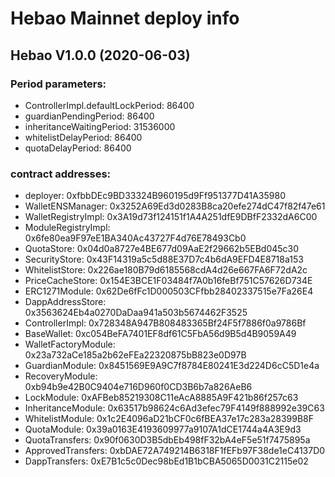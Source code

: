 # Hebao Mainnet deploy info

## Hebao V1.0.0 (2020-06-03)

### Period parameters:

- ControllerImpl.defaultLockPeriod: 86400
- guardianPendingPeriod: 86400
- inheritanceWaitingPeriod: 31536000
- whitelistDelayPeriod: 86400
- quotaDelayPeriod: 86400

### contract addresses:

- deployer: 0xfbbDEc9BD33324B960195d9Ff951377D41A35980
- WalletENSManager: 0x3252A69Ed3d0283B8ca20efe274dC47f82f47e61
- WalletRegistryImpl: 0x3A19d73f124151f1A4A251dfE9DBfF2332dA6C00
- ModuleRegistryImpl: 0x6fe80ea9F97eE1BA340Ac43727F4d76E78493Cb0
- QuotaStore: 0x04d0a8727e4BE677d09AaE2f29662b5EBd045c30
- SecurityStore: 0x43F14319a5c5d88E37D7c4b6dA9EFD4E8718a153
- WhitelistStore: 0x226ae180B79d6185568cdA4d26e667FA6F72dA2c
- PriceCacheStore: 0x154E3BCE1F03484f7A0b16feBf751C57626D734E
- ERC1271Module: 0x62De6fFc1D000503CFfbb28402337515e7Fa26E4
- DappAddressStore: 0x3563624Eb4a0270DaDaa941a503b5674462F3525
- ControllerImpl: 0x728348A947B808483365Bf24F5f7886f0a9786Bf
- BaseWallet: 0xc054BeFA7401EF8df61C5FbA56d9B5d4B9059A49
- WalletFactoryModule: 0x23a732aCe185a2b62eFEa22320875bB823e0D97B
- GuardianModule: 0x8451569E9A9C7f8784E80241E3d224D6cC5D1e4a
- RecoveryModule: 0xb94b9e42B0C9404e716D960f0CD3B6b7a826AeB6
- LockModule: 0xAFBeb85219308C11eAcA8885A9F421b86f257c63
- InheritanceModule: 0x63517b98624c6Ad3efec79F4149f888992e39C63
- WhitelistModule: 0x1c2E4096aD21bCF0c6fBEA37e17c283a28399B8F
- QuotaModule: 0x39a0163E4193609977a9107A1dCE1744a4A3E9d3
- QuotaTransfers: 0x90f0630D3B5dbEb498fF32bA4eF5e51f7475895a
- ApprovedTransfers: 0xbDAE72A749214B6318F1fEFb97F38de1eC4137D0
- DappTransfers: 0xE7B1c5c0Dec98bEd1B1bCBA5065D0031C2115e02
